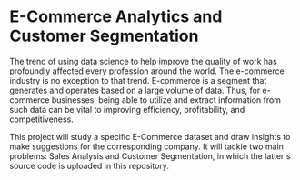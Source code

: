 # E-Commerce Analytics and Customer Segmentation

The trend of using data science to help improve the quality of work has profoundly affected every profession around the world. The e-commerce industry is no exception to that trend. E-commerce is a segment that generates and operates based on a large volume of data. Thus, for e-commerce businesses, being able to utilize and extract information from such data can be vital to improving efficiency, profitability, and competitiveness. 

This project will study a specific E-Commerce dataset and draw insights to make suggestions for the corresponding company. It will tackle two main problems: Sales Analysis and Customer Segmentation, in which the latter's source code is uploaded in this repository.

